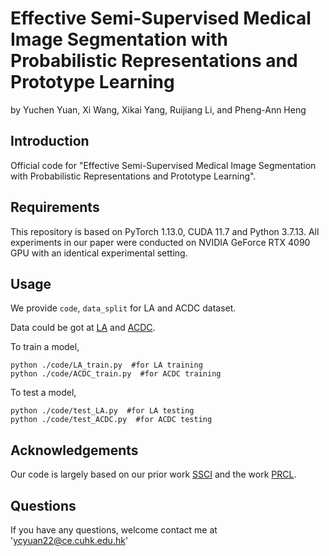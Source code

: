 # Effective Semi-Supervised Medical Image Segmentation with Probabilistic Representations and Prototype Learning
by Yuchen Yuan, Xi Wang, Xikai Yang, Ruijiang Li, and Pheng-Ann Heng
## Introduction
Official code for "Effective Semi-Supervised Medical Image
Segmentation with Probabilistic Representations
and Prototype Learning".
## Requirements
This repository is based on PyTorch 1.13.0, CUDA 11.7 and Python 3.7.13. All experiments in our paper were conducted on NVIDIA GeForce RTX 4090 GPU with an identical experimental setting.
## Usage
We provide `code`, `data_split` for LA and ACDC dataset.

Data could be got at [LA](https://github.com/yulequan/UA-MT/tree/master/data) and [ACDC](https://github.com/HiLab-git/SSL4MIS/tree/master/data/ACDC).

To train a model,
```
python ./code/LA_train.py  #for LA training
python ./code/ACDC_train.py  #for ACDC training
``` 

To test a model,
```
python ./code/test_LA.py  #for LA testing
python ./code/test_ACDC.py  #for ACDC testing
```

[comment]: <> (## Citation)

[comment]: <> (If you find these projects useful, please consider citing:)

[comment]: <> (```bibtex)

[comment]: <> (@article{DBLP:journals/corr/abs-2305-00673,)

[comment]: <> (  author       = {Yunhao Bai and)

[comment]: <> (                  Duowen Chen and)

[comment]: <> (                  Qingli Li and)

[comment]: <> (                  Wei Shen and)

[comment]: <> (                  Yan Wang},)

[comment]: <> (  title        = {Bidirectional Copy-Paste for Semi-Supervised Medical Image Segmentation},)

[comment]: <> (  journal      = {CoRR},)

[comment]: <> (  volume       = {abs/2305.00673},)

[comment]: <> (  year         = {2023})

[comment]: <> (})

[comment]: <> (```)

## Acknowledgements
Our code is largely based on our prior work [SSCI](https://github.com/IsYuchenYuan/SSCI) and the work [PRCL](https://github.com/Haoyu-Xie/PRCL). 
## Questions
If you have any questions, welcome contact me at 'ycyuan22@ce.cuhk.edu.hk'



